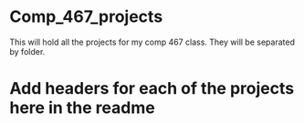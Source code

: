 # Comp_467_projects

This will hold all the projects for my comp 467 class.
They will be separated by folder.

# Add headers for each of the projects here in the readme